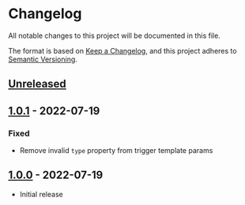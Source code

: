 # Changelog

All notable changes to this project will be documented in this file.

The format is based on [Keep a Changelog](https://keepachangelog.com/en/1.0.0/),
and this project adheres to [Semantic Versioning](https://semver.org/spec/v2.0.0.html).

## [Unreleased]

## [1.0.1] - 2022-07-19

### Fixed

- Remove invalid `type` property from trigger template params

## [1.0.0] - 2022-07-19

- Initial release

[Unreleased]: https://github.com/giantswarm/capi-image-builder/compare/v1.0.1...HEAD
[1.0.1]: https://github.com/giantswarm/capi-image-builder/compare/v1.0.0...v1.0.1
[1.0.0]: https://github.com/giantswarm/capi-image-builder/releases/tag/v1.0.0
